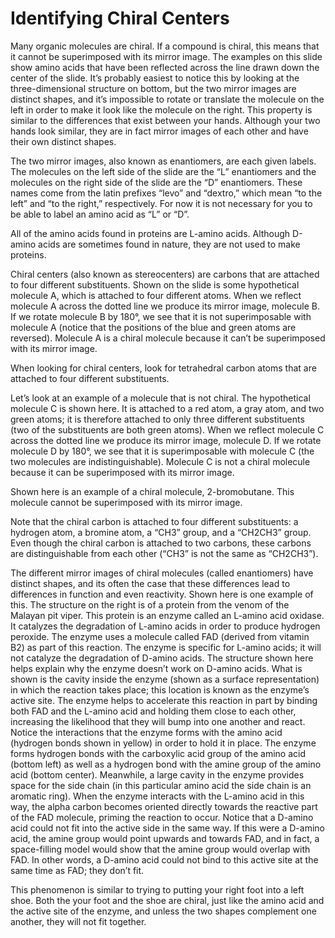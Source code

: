 # Identifying Chiral Centers

Many organic molecules are chiral. If a compound is chiral, this means that it cannot be superimposed with its mirror image. The examples on this slide show amino acids that have been reflected across the line drawn down the center of the slide. It’s probably easiest to notice this by looking at the three-dimensional structure on bottom, but the two mirror images are distinct shapes, and it’s impossible to rotate or translate the molecule on the left in order to make it look like the molecule on the right. This property is similar to the differences that exist between your hands. Although your two hands look similar, they are in fact mirror images of each other and have their own distinct shapes. 

The two mirror images, also known as enantiomers, are each given labels. The molecules on the left side of the slide are the “L” enantiomers and the molecules on the right side of the slide are the “D” enantiomers. These names come from the latin prefixes “levo” and “dextro,” which mean “to the left” and “to the right,” respectively. For now it is not necessary for you to be able to label an amino acid as “L” or “D”. 

All of the amino acids found in proteins are L-amino acids. Although D-amino acids are sometimes found in nature, they are not used to make proteins. 

Chiral centers (also known as stereocenters) are carbons that are attached to four different substituents. Shown on the slide is some hypothetical molecule A, which is attached to four different atoms. When we reflect molecule A across the dotted line we produce its mirror image, molecule B. If we rotate molecule B by 180°, we see that it is not superimposable with molecule A (notice that the positions of the blue and green atoms are reversed). Molecule A is a chiral molecule because it can’t be superimposed with its mirror image.

When looking for chiral centers, look for tetrahedral carbon atoms that are attached to four different substituents. 

Let’s look at an example of a molecule that is not chiral. The hypothetical molecule C is shown here. It is attached to a red atom, a gray atom, and two green atoms; it is therefore attached to only three different substituents (two of the substituents are both green atoms). When we reflect molecule C across the dotted line we produce its mirror image, molecule D. If we rotate molecule D by 180°, we see that it is superimposable with molecule C (the two molecules are indistinguishable). Molecule C is not a chiral molecule because it can be superimposed with its mirror image.

Shown here is an example of a chiral molecule, 2-bromobutane. This molecule cannot be superimposed with its mirror image. 

Note that the chiral carbon is attached to four different substituents: a hydrogen atom, a bromine atom, a “CH3” group, and a “CH2CH3” group. Even though the chiral carbon is attached to two carbons, these carbons are distinguishable from each other (“CH3” is not the same as “CH2CH3”). 

The different mirror images of chiral molecules (called enantiomers) have distinct shapes, and its often the case that these differences lead to differences in function and even reactivity. Shown here is one example of this. The structure on the right is of a protein from the venom of the Malayan pit viper. This protein is an enzyme called an L-amino acid oxidase. It catalyzes the degradation of L-amino acids in order to produce hydrogen peroxide. The enzyme uses a molecule called FAD (derived from vitamin B2) as part of this reaction. The enzyme is specific for L-amino acids; it will not catalyze the degradation of D-amino acids. The structure shown here helps explain why the enzyme doesn’t work on D-amino acids. What is shown is the cavity inside the enzyme (shown as a surface representation) in which the reaction takes place; this location is known as the enzyme’s active site. The enzyme helps to accelerate this reaction in part by binding both FAD and the L-amino acid and holding them close to each other, increasing the likelihood that they will bump into one another and react. Notice the interactions that the enzyme forms with the amino acid (hydrogen bonds shown in yellow) in order to hold it in place. The enzyme forms hydrogen bonds with the carboxylic acid group of the amino acid (bottom left) as well as a hydrogen bond with the amine group of the amino acid (bottom center). Meanwhile, a large cavity in the enzyme provides space for the side chain (in this particular amino acid the side chain is an aromatic ring). When the enzyme interacts with the L-amino acid in this way, the alpha carbon becomes oriented directly towards the reactive part of the FAD molecule, priming the reaction to occur. Notice that a D-amino acid could not fit into the active side in the same way. If this were a D-amino acid, the amine group would point upwards and towards FAD, and in fact, a space-filling model would show that the amine group would overlap with FAD. In other words, a D-amino acid could not bind to this active site at the same time as FAD; they don’t fit. 

This phenomenon is similar to trying to putting your right foot into a left shoe. Both the your foot and the shoe are chiral, just like the amino acid and the active site of the enzyme, and unless the two shapes complement one another, they will not fit together. 
